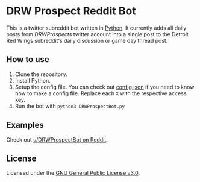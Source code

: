 # DRW Prospect Reddit Bot
This is a twitter subreddit bot written in [Python](https://www.python.org/). It currently adds all daily posts from _DRWProspects_ twitter account into a single post to the Detroit Red Wings subreddit's daily discussion or game day thread post.

## How to use
1. Clone the repository.
2. Install Python.
3. Setup the config file. You can check out [config.json](config.json) if you need to know how to make a config file. Replace each `X` with the respective access key.
4. Run the bot with `python3 DRWProspectBot.py` 

## Examples
Check out [u/DRWProspectBot on Reddit](https://www.reddit.com/u/drwprospectbot).

## License
Licensed under the [GNU General Public License v3.0](LICENSE).

